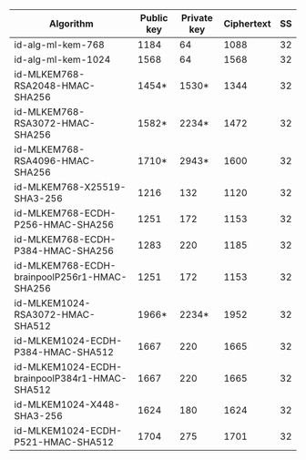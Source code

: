 | Algorithm                                     |  Public key  |  Private key |  Ciphertext  |  SS  |
| --------------------------------------------- | ------------ | ------------ |  ----------- |  --  |
| id-alg-ml-kem-768                             |    1184      |     64       |    1088      |  32  |
| id-alg-ml-kem-1024                            |    1568      |     64       |    1568      |  32  |
| id-MLKEM768-RSA2048-HMAC-SHA256               |    1454*     |    1530*     |    1344      |  32  |
| id-MLKEM768-RSA3072-HMAC-SHA256               |    1582*     |    2234*     |    1472      |  32  |
| id-MLKEM768-RSA4096-HMAC-SHA256               |    1710*     |    2943*     |    1600      |  32  |
| id-MLKEM768-X25519-SHA3-256                   |    1216      |     132      |    1120      |  32  |
| id-MLKEM768-ECDH-P256-HMAC-SHA256             |    1251      |     172      |    1153      |  32  |
| id-MLKEM768-ECDH-P384-HMAC-SHA256             |    1283      |     220      |    1185      |  32  |
| id-MLKEM768-ECDH-brainpoolP256r1-HMAC-SHA256  |    1251      |     172      |    1153      |  32  |
| id-MLKEM1024-RSA3072-HMAC-SHA512              |    1966*     |    2234*     |    1952      |  32  |
| id-MLKEM1024-ECDH-P384-HMAC-SHA512            |    1667      |     220      |    1665      |  32  |
| id-MLKEM1024-ECDH-brainpoolP384r1-HMAC-SHA512 |    1667      |     220      |    1665      |  32  |
| id-MLKEM1024-X448-SHA3-256                    |    1624      |     180      |    1624      |  32  |
| id-MLKEM1024-ECDH-P521-HMAC-SHA512            |    1704      |     275      |    1701      |  32  |
